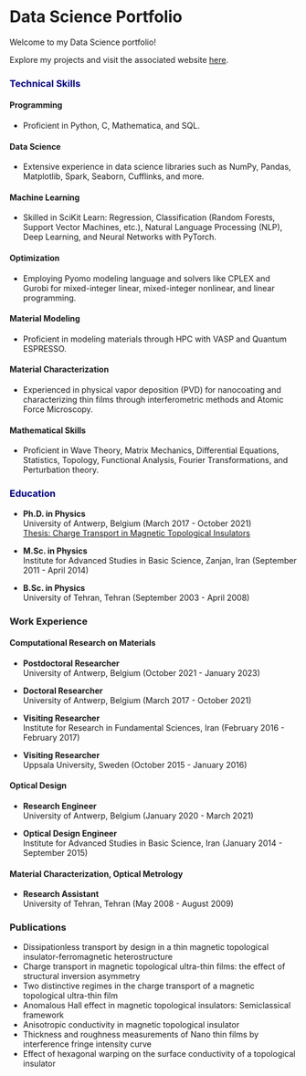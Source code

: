 # Data Science Portfolio

Welcome to my Data Science portfolio! 

Explore my projects and visit the associated website [here](https://amirsabzalipour.github.io/Data_Science/).

### <span style="color:navy">Technical Skills</span>

#### Programming
- Proficient in Python, C, Mathematica, and SQL.

#### Data Science
- Extensive experience in data science libraries such as NumPy, Pandas, Matplotlib, Spark, Seaborn, Cufflinks, and more.

#### Machine Learning
- Skilled in SciKit Learn: Regression, Classification (Random Forests, Support Vector Machines, etc.), Natural Language Processing (NLP), Deep Learning, and Neural Networks with PyTorch.

#### Optimization
- Employing Pyomo modeling language and solvers like CPLEX and Gurobi for mixed-integer linear, mixed-integer nonlinear, and linear programming.

#### Material Modeling
- Proficient in modeling materials through HPC with VASP and Quantum ESPRESSO.

#### Material Characterization
- Experienced in physical vapor deposition (PVD) for nanocoating and characterizing thin films through interferometric methods and Atomic Force Microscopy.

#### Mathematical Skills
- Proficient in Wave Theory, Matrix Mechanics, Differential Equations, Statistics, Topology, Functional Analysis, Fourier Transformations, and Perturbation theory.

### <span style="color:navy">Education</span>

- **Ph.D. in Physics**<br>
  University of Antwerp, Belgium (March 2017 - October 2021)<br>
  [Thesis: Charge Transport in Magnetic Topological Insulators](https://repository.uantwerpen.be/docstore/d:irua:8696)

- **M.Sc. in Physics**<br>
  Institute for Advanced Studies in Basic Science, Zanjan, Iran (September 2011 - April 2014)

- **B.Sc. in Physics**<br>
  University of Tehran, Tehran (September 2003 - April 2008)

### Work Experience

#### Computational Research on Materials

- **Postdoctoral Researcher**<br>
  University of Antwerp, Belgium (October 2021 - January 2023)

- **Doctoral Researcher**<br>
  University of Antwerp, Belgium (March 2017 - October 2021)

- **Visiting Researcher**<br>
  Institute for Research in Fundamental Sciences, Iran (February 2016 - February 2017)

- **Visiting Researcher**<br>
  Uppsala University, Sweden (October 2015 - January 2016)

#### Optical Design

- **Research Engineer**<br>
  University of Antwerp, Belgium (January 2020 - March 2021)

- **Optical Design Engineer**<br>
  Institute for Advanced Studies in Basic Science, Iran (January 2014 - September 2015)

#### Material Characterization, Optical Metrology

- **Research Assistant**<br>
  University of Tehran, Tehran (May 2008 - August 2009)

### Publications

- Dissipationless transport by design in a thin magnetic topological insulator-ferromagnetic heterostructure
- Charge transport in magnetic topological ultra-thin films: the effect of structural inversion asymmetry
- Two distinctive regimes in the charge transport of a magnetic topological ultra-thin film
- Anomalous Hall effect in magnetic topological insulators: Semiclassical framework
- Anisotropic conductivity in magnetic topological insulator
- Thickness and roughness measurements of Nano thin films by interference fringe intensity curve
- Effect of hexagonal warping on the surface conductivity of a topological insulator
